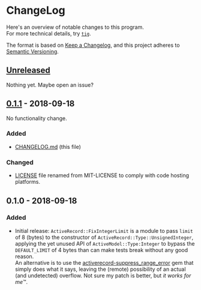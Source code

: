 # ChangeLog

Here's an overview of notable changes to this program.  
For more technical details, try [`tig`](https://jonas.github.io/tig/).

The format is based on [Keep a Changelog](https://keepachangelog.com/en/1.0.0/),
and this project adheres to [Semantic Versioning](https://semver.org/spec/v2.0.0.html).

## [Unreleased]

Nothing yet. Maybe open an issue?

## [0.1.1] - 2018-09-18

No functionality change.

### Added
- [CHANGELOG.md] (this file)

### Changed
- [LICENSE] file renamed from MIT-LICENSE to comply with code hosting platforms.

## 0.1.0 - 2018-09-18

### Added
- Initial release: `ActiveRecord::FixIntegerLimit` is a module to pass `limit`
  of 8 (bytes) to the constructor of `ActiveRecord::Type::UnsignedInteger`,
  applying the yet unused API of `ActiveModel::Type:Integer` to bypass the
  `DEFAULT_LIMIT` of 4 bytes than can make tests break without any good reason.  
  An alternative is to use the [activerecord-suppress_range_error] gem that
  simply does what it says, leaving the (remote) possibility of an actual (and
  undetected) overflow. Not sure my patch is better, but _it works for me_™.

[CHANGELOG.md]: ./CHANGELOG.md
[LICENSE]: ./LICENSE
[Unreleased]: /../compare/v0.1.1...HEAD
[0.1.1]: /../compare/v0.1.0...v0.1.1
[activerecord-suppress_range_error]: https://github.com/kamipo/activerecord-suppress_range_error
